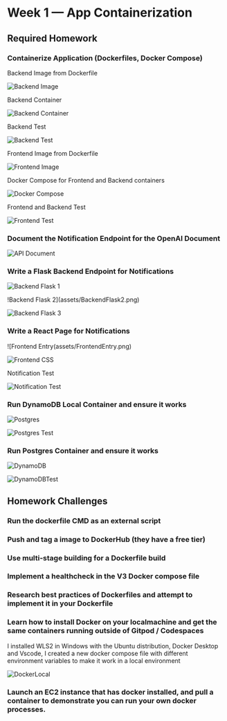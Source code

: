 # Week 1 — App Containerization
## Required Homework 
### Containerize Application (Dockerfiles, Docker Compose)

Backend  Image from Dockerfile

![Backend Image](assets/BackendImage.png)

Backend Container

![Backend Container](assets/BackendContainer.png)

Backend Test

![Backend Test](assets/BackendTest.png)

Frontend  Image from Dockerfile

![Frontend Image](assets/FrontendImage.png)

Docker Compose for Frontend and Backend containers

![Docker Compose](assets/DockerCompose.png)

Frontend and Backend Test

![Frontend Test](assets/FrontendTest.png)

### Document the Notification Endpoint for the OpenAI Document

![API Document](assets/APIdocument.png)

### Write a Flask Backend Endpoint for Notifications

![Backend Flask 1](assets/BackendFlask1.png)

!Backend Flask 2](assets/BackendFlask2.png)

![Backend Flask 3](assets/BackendFlask3.png)

### Write a React Page for Notifications

![Frontend Entry(assets/FrontendEntry.png)

![Frontend CSS](assets/FrontendCSS.png)

Notification Test

![Notification Test](assets/NotificationTest2.png)



### Run DynamoDB Local Container and ensure it works

![Postgres](assets/Postgres.png)

![Postgres Test](assets/PostgresTest.png)

### Run Postgres Container and ensure it works

![DynamoDB](assets/DynamoDB.png)

![DynamoDBTest](assets/DynamoDBTest.png)

## Homework Challenges    
### Run the dockerfile CMD as an external script
### Push and tag a image to DockerHub (they have a free tier)
### Use multi-stage building for a Dockerfile build
### Implement a healthcheck in the V3 Docker compose file
### Research best practices of Dockerfiles and attempt to implement it in your Dockerfile

### Learn how to install Docker on your localmachine and get the same containers running outside of Gitpod / Codespaces

I installed WLS2 in Windows with the Ubuntu distribution, Docker Desktop and Vscode, I created a new docker compose file with different environment variables to make it work in a local environment

![DockerLocal](DockerLocal.png)

### Launch an EC2 instance that has docker installed, and pull a container to demonstrate you can run your own docker processes. 
